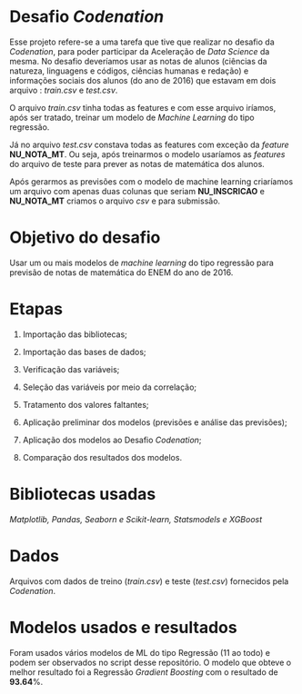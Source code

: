 # Desafio *Codenation*
Esse projeto refere-se a uma tarefa que tive que realizar no desafio da *Codenation*, para poder participar da Aceleração de *Data Science* da mesma. No desafio deveríamos usar as notas de alunos (ciências da natureza, linguagens e códigos, ciências humanas e redação) e informações sociais dos alunos (do ano de 2016) que estavam em dois arquivo : *train.csv* e *test.csv*.

O arquivo *train.csv* tinha todas as features e com esse arquivo iríamos, após ser tratado, treinar um modelo de *Machine Learning* do tipo regressão.

Já no arquivo *test.csv* constava todas as features com exceção da *feature* **NU_NOTA_MT**. Ou seja, após treinarmos o modelo usaríamos as *features* do arquivo de teste para prever as notas de matemática dos alunos.

Após gerarmos as previsões com o modelo de machine learning criaríamos um arquivo com apenas duas colunas que seriam **NU_INSCRICAO** e **NU_NOTA_MT** criamos o arquivo *csv* e para submissão.

# Objetivo do desafio

Usar um ou mais modelos de *machine learning* do tipo regressão para previsão de notas de matemática do ENEM do ano de 2016.

# Etapas

1) Importação das bibliotecas;

2) Importação das bases de dados;

3) Verificação das variáveis;

4) Seleção das variáveis por meio da correlação;

5) Tratamento dos valores faltantes;

6) Aplicação preliminar dos modelos (previsões e análise das previsões);

7) Aplicação dos modelos ao Desafio *Codenation*;

8) Comparação dos resultados dos modelos.

# Bibliotecas usadas

*Matplotlib, Pandas, Seaborn e Scikit-learn, Statsmodels e XGBoost*

# Dados

Arquivos com dados de treino (*train.csv*) e teste (*test.csv*) fornecidos pela *Codenation*.

# Modelos usados e resultados

Foram usados vários modelos de ML do tipo Regressão (11 ao todo) e podem ser observados no script desse repositório. O modelo que obteve o melhor resultado foi a Regressão *Gradient Boosting* com o resultado de **93.64**%.
